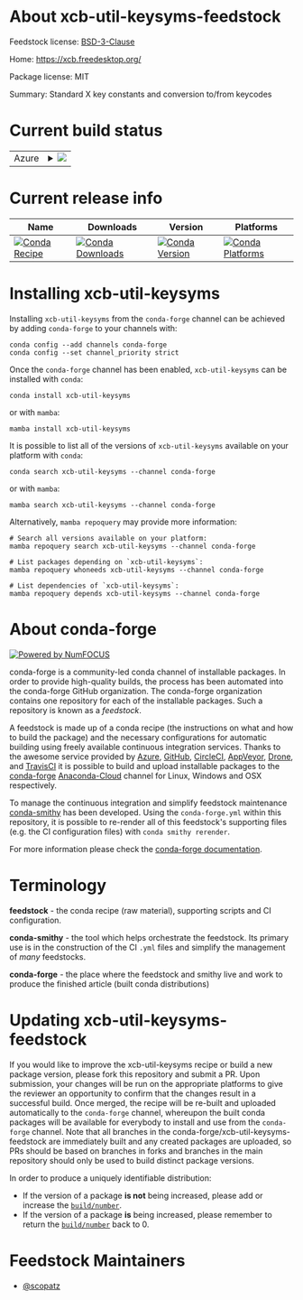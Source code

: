 About xcb-util-keysyms-feedstock
================================

Feedstock license: [BSD-3-Clause](https://github.com/conda-forge/xcb-util-keysyms-feedstock/blob/main/LICENSE.txt)

Home: https://xcb.freedesktop.org/

Package license: MIT

Summary: Standard X key constants and conversion to/from keycodes

Current build status
====================


<table>
    
  <tr>
    <td>Azure</td>
    <td>
      <details>
        <summary>
          <a href="https://dev.azure.com/conda-forge/feedstock-builds/_build/latest?definitionId=8486&branchName=main">
            <img src="https://dev.azure.com/conda-forge/feedstock-builds/_apis/build/status/xcb-util-keysyms-feedstock?branchName=main">
          </a>
        </summary>
        <table>
          <thead><tr><th>Variant</th><th>Status</th></tr></thead>
          <tbody><tr>
              <td>linux_64</td>
              <td>
                <a href="https://dev.azure.com/conda-forge/feedstock-builds/_build/latest?definitionId=8486&branchName=main">
                  <img src="https://dev.azure.com/conda-forge/feedstock-builds/_apis/build/status/xcb-util-keysyms-feedstock?branchName=main&jobName=linux&configuration=linux%20linux_64_" alt="variant">
                </a>
              </td>
            </tr><tr>
              <td>linux_aarch64</td>
              <td>
                <a href="https://dev.azure.com/conda-forge/feedstock-builds/_build/latest?definitionId=8486&branchName=main">
                  <img src="https://dev.azure.com/conda-forge/feedstock-builds/_apis/build/status/xcb-util-keysyms-feedstock?branchName=main&jobName=linux&configuration=linux%20linux_aarch64_" alt="variant">
                </a>
              </td>
            </tr><tr>
              <td>linux_ppc64le</td>
              <td>
                <a href="https://dev.azure.com/conda-forge/feedstock-builds/_build/latest?definitionId=8486&branchName=main">
                  <img src="https://dev.azure.com/conda-forge/feedstock-builds/_apis/build/status/xcb-util-keysyms-feedstock?branchName=main&jobName=linux&configuration=linux%20linux_ppc64le_" alt="variant">
                </a>
              </td>
            </tr>
          </tbody>
        </table>
      </details>
    </td>
  </tr>
</table>

Current release info
====================

| Name | Downloads | Version | Platforms |
| --- | --- | --- | --- |
| [![Conda Recipe](https://img.shields.io/badge/recipe-xcb--util--keysyms-green.svg)](https://anaconda.org/conda-forge/xcb-util-keysyms) | [![Conda Downloads](https://img.shields.io/conda/dn/conda-forge/xcb-util-keysyms.svg)](https://anaconda.org/conda-forge/xcb-util-keysyms) | [![Conda Version](https://img.shields.io/conda/vn/conda-forge/xcb-util-keysyms.svg)](https://anaconda.org/conda-forge/xcb-util-keysyms) | [![Conda Platforms](https://img.shields.io/conda/pn/conda-forge/xcb-util-keysyms.svg)](https://anaconda.org/conda-forge/xcb-util-keysyms) |

Installing xcb-util-keysyms
===========================

Installing `xcb-util-keysyms` from the `conda-forge` channel can be achieved by adding `conda-forge` to your channels with:

```
conda config --add channels conda-forge
conda config --set channel_priority strict
```

Once the `conda-forge` channel has been enabled, `xcb-util-keysyms` can be installed with `conda`:

```
conda install xcb-util-keysyms
```

or with `mamba`:

```
mamba install xcb-util-keysyms
```

It is possible to list all of the versions of `xcb-util-keysyms` available on your platform with `conda`:

```
conda search xcb-util-keysyms --channel conda-forge
```

or with `mamba`:

```
mamba search xcb-util-keysyms --channel conda-forge
```

Alternatively, `mamba repoquery` may provide more information:

```
# Search all versions available on your platform:
mamba repoquery search xcb-util-keysyms --channel conda-forge

# List packages depending on `xcb-util-keysyms`:
mamba repoquery whoneeds xcb-util-keysyms --channel conda-forge

# List dependencies of `xcb-util-keysyms`:
mamba repoquery depends xcb-util-keysyms --channel conda-forge
```


About conda-forge
=================

[![Powered by
NumFOCUS](https://img.shields.io/badge/powered%20by-NumFOCUS-orange.svg?style=flat&colorA=E1523D&colorB=007D8A)](https://numfocus.org)

conda-forge is a community-led conda channel of installable packages.
In order to provide high-quality builds, the process has been automated into the
conda-forge GitHub organization. The conda-forge organization contains one repository
for each of the installable packages. Such a repository is known as a *feedstock*.

A feedstock is made up of a conda recipe (the instructions on what and how to build
the package) and the necessary configurations for automatic building using freely
available continuous integration services. Thanks to the awesome service provided by
[Azure](https://azure.microsoft.com/en-us/services/devops/), [GitHub](https://github.com/),
[CircleCI](https://circleci.com/), [AppVeyor](https://www.appveyor.com/),
[Drone](https://cloud.drone.io/welcome), and [TravisCI](https://travis-ci.com/)
it is possible to build and upload installable packages to the
[conda-forge](https://anaconda.org/conda-forge) [Anaconda-Cloud](https://anaconda.org/)
channel for Linux, Windows and OSX respectively.

To manage the continuous integration and simplify feedstock maintenance
[conda-smithy](https://github.com/conda-forge/conda-smithy) has been developed.
Using the ``conda-forge.yml`` within this repository, it is possible to re-render all of
this feedstock's supporting files (e.g. the CI configuration files) with ``conda smithy rerender``.

For more information please check the [conda-forge documentation](https://conda-forge.org/docs/).

Terminology
===========

**feedstock** - the conda recipe (raw material), supporting scripts and CI configuration.

**conda-smithy** - the tool which helps orchestrate the feedstock.
                   Its primary use is in the construction of the CI ``.yml`` files
                   and simplify the management of *many* feedstocks.

**conda-forge** - the place where the feedstock and smithy live and work to
                  produce the finished article (built conda distributions)


Updating xcb-util-keysyms-feedstock
===================================

If you would like to improve the xcb-util-keysyms recipe or build a new
package version, please fork this repository and submit a PR. Upon submission,
your changes will be run on the appropriate platforms to give the reviewer an
opportunity to confirm that the changes result in a successful build. Once
merged, the recipe will be re-built and uploaded automatically to the
`conda-forge` channel, whereupon the built conda packages will be available for
everybody to install and use from the `conda-forge` channel.
Note that all branches in the conda-forge/xcb-util-keysyms-feedstock are
immediately built and any created packages are uploaded, so PRs should be based
on branches in forks and branches in the main repository should only be used to
build distinct package versions.

In order to produce a uniquely identifiable distribution:
 * If the version of a package **is not** being increased, please add or increase
   the [``build/number``](https://docs.conda.io/projects/conda-build/en/latest/resources/define-metadata.html#build-number-and-string).
 * If the version of a package **is** being increased, please remember to return
   the [``build/number``](https://docs.conda.io/projects/conda-build/en/latest/resources/define-metadata.html#build-number-and-string)
   back to 0.

Feedstock Maintainers
=====================

* [@scopatz](https://github.com/scopatz/)

